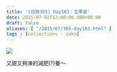 ```yaml
---
title: '[白狼365] Day183：生果餐'
date: 2015-07-02T12:00:00.000+08:00
draft: false
aliases: [ "/2015/07/365-day183.html" ]
tags : [collections - zaku]
---
```


![](/images/zaku183.jpg)

又甜又夠凍的減肥(?)餐～
